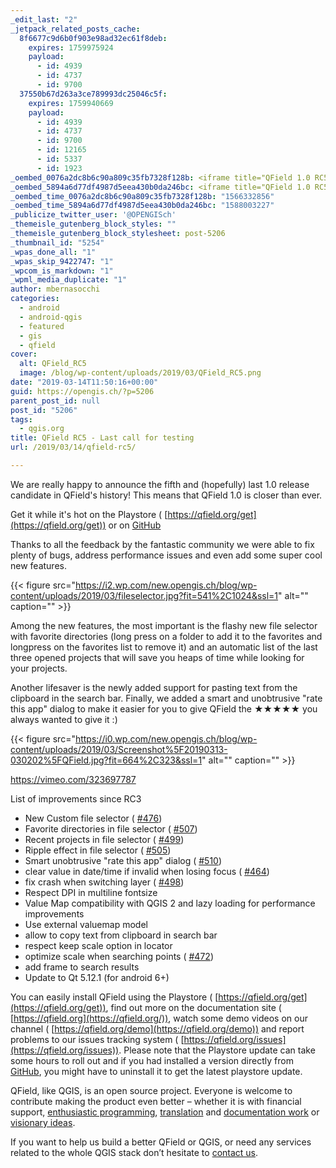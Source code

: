 ```yaml
---
_edit_last: "2"
_jetpack_related_posts_cache:
  8f6677c9d6b0f903e98ad32ec61f8deb:
    expires: 1759975924
    payload:
      - id: 4939
      - id: 4737
      - id: 9700
  37550b67d263a3ce789993dc25046c5f:
    expires: 1759940669
    payload:
      - id: 4939
      - id: 4737
      - id: 9700
      - id: 12165
      - id: 5337
      - id: 1923
_oembed_0076a2dc8b6c90a809c35fb7328f128b: <iframe title="QField 1.0 RC5 file manager and zoom to features" src="https://player.vimeo.com/video/323697787?dnt=1&app_id=122963" width="664" height="325" frameborder="0" allow="autoplay; fullscreen" allowfullscreen></iframe>
_oembed_5894a6d77df4987d5eea430b0da246bc: <iframe title="QField 1.0 RC5 file manager and zoom to features" src="https://player.vimeo.com/video/323697787?dnt=1&amp;app_id=122963" width="750" height="367" frameborder="0" allow="autoplay; fullscreen" allowfullscreen></iframe>
_oembed_time_0076a2dc8b6c90a809c35fb7328f128b: "1566332856"
_oembed_time_5894a6d77df4987d5eea430b0da246bc: "1588003227"
_publicize_twitter_user: '@OPENGISch'
_themeisle_gutenberg_block_styles: ""
_themeisle_gutenberg_block_stylesheet: post-5206
_thumbnail_id: "5254"
_wpas_done_all: "1"
_wpas_skip_9422747: "1"
_wpcom_is_markdown: "1"
_wpml_media_duplicate: "1"
author: mbernasocchi
categories:
  - android
  - android-qgis
  - featured
  - gis
  - qfield
cover:
  alt: QField_RC5
  image: /blog/wp-content/uploads/2019/03/QField_RC5.png
date: "2019-03-14T11:50:16+00:00"
guid: https://opengis.ch/?p=5206
parent_post_id: null
post_id: "5206"
tags:
  - qgis.org
title: QField RC5 - Last call for testing
url: /2019/03/14/qfield-rc5/

---
```

We are really happy to announce the fifth and (hopefully) last 1.0 release candidate in QField's history! This means that QField 1.0 is closer than ever.

Get it while it's hot on the Playstore ( [https://qfield.org/get](https://qfield.org/get)) or on [GitHub](https://github.com/opengisch/QField/releases)

Thanks to all the feedback by the fantastic community we were able to fix plenty of bugs, address performance issues and even add some super cool new features.

{{< figure src="https://i2.wp.com/new.opengis.ch/blog/wp-content/uploads/2019/03/fileselector.jpg?fit=541%2C1024&ssl=1" alt="" caption="" >}}

Among the new features, the most important is the flashy new file selector with favorite directories (long press on a folder to add it to the favorites and longpress on the favorites list to remove it) and an automatic list of the last three opened projects that will save you heaps of time while looking for your projects.

Another lifesaver is the newly added support for pasting text from the clipboard in the search bar. Finally, we added a smart and unobtrusive "rate this app" dialog to make it easier for you to give QField the ★★★★★ you always wanted to give it :)

{{< figure src="https://i0.wp.com/new.opengis.ch/blog/wp-content/uploads/2019/03/Screenshot%5F20190313-030202%5FQField.jpg?fit=664%2C323&ssl=1" alt="" caption="" >}}

https://vimeo.com/323697787

List of improvements since RC3

- New Custom file selector ( [#476](https://github.com/opengisch/QField/pull/476))
- Favorite directories in file selector ( [#507](https://github.com/opengisch/QField/pull/507))
- Recent projects in file selector ( [#499](https://github.com/opengisch/QField/pull/499))
- Ripple effect in file selector ( [#505](https://github.com/opengisch/QField/pull/505))
- Smart unobtrusive "rate this app" dialog ( [#510](https://github.com/opengisch/QField/pull/510))
- clear value in date/time if invalid when losing focus ( [#464](https://github.com/opengisch/QField/pull/464))
- fix crash when switching layer ( [#498](https://github.com/opengisch/QField/pull/498))
- Respect DPI in multiline fontsize
- Value Map compatibility with QGIS 2 and lazy loading for performance improvements
- Use external valuemap model
- allow to copy text from clipboard in search bar
- respect keep scale option in locator
- optimize scale when searching points ( [#472](https://github.com/opengisch/QField/pull/472))
- add frame to search results
- Update to Qt 5.12.1 (for android 6+)

You can easily install QField using the Playstore ( [https://qfield.org/get](https://qfield.org/get)), find out more on the documentation site ( [https://qfield.org](https://qfield.org/)), watch some demo videos on our channel ( [https://qfield.org/demo](https://qfield.org/demo)) and report problems to our issues tracking system ( [https://qfield.org/issues](https://qfield.org/issues)). Please note that the Playstore update can take some hours to roll out and if you had installed a version directly from [GitHub](https://github.com/opengisch/QField/releases), you might have to uninstall it to get the latest playstore update.

QField, like QGIS, is an open source project. Everyone is welcome to contribute making the product even better – whether it is with financial support, [enthusiastic programming](https://github.com/opengisch/QField), [translation](https://www.transifex.com/opengisch/qfield-for-qgis/) and [documentation work](https://www.qfield.org/docs/index.html) or [visionary ideas](https://github.com/opengisch/QField/issues).

If you want to help us build a better QField or QGIS, or need any services related to the whole QGIS stack don’t hesitate to [contact us](/contact).
